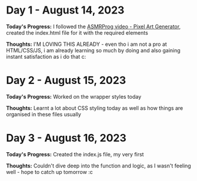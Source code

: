 # Day 1 - August 14, 2023

**Today's Progress:** I followed the [ASMRProg video - Pixel Art Generator](https://youtu.be/DfDPJqD3FjI?t=170), created the index.html file for it with the required elements

**Thoughts:** I'M LOVING THIS ALREADY - even tho i am not a pro at HTML/CSS/JS, i am already learning so much by doing and also gaining instant satisfaction as i do that c:

# Day 2 - August 15, 2023

**Today's Progress:** Worked on the wrapper styles today

**Thoughts:** Learnt a lot about CSS styling today as well as how things are organised in these files usually

# Day 3 - August 16, 2023

**Today's Progress:** Created the index.js file, my very first 

**Thoughts:** Couldn't dive deep into the function and logic, as I wasn't feeling well - hope to catch up tomorrow :c
